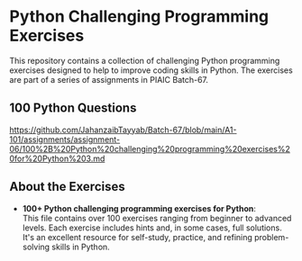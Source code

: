 # Python Challenging Programming Exercises

This repository contains a collection of challenging Python programming exercises designed to help to improve coding skills in Python. The exercises are part of a series of assignments in PIAIC Batch-67.

## 100 Python Questions

https://github.com/JahanzaibTayyab/Batch-67/blob/main/A1-101/assignments/assignment-06/100%2B%20Python%20challenging%20programming%20exercises%20for%20Python%203.md

## About the Exercises

- **100+ Python challenging programming exercises for Python**:  
  This file contains over 100 exercises ranging from beginner to advanced levels. Each exercise includes hints and, in some cases, full solutions. It's an excellent resource for self-study, practice, and refining problem-solving skills in Python.

